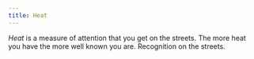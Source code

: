 ```yaml
---
title: Heat
---
```


_Heat_ is a measure of attention that you get on the streets. The more heat you have the more well known you are. Recognition on the streets.
